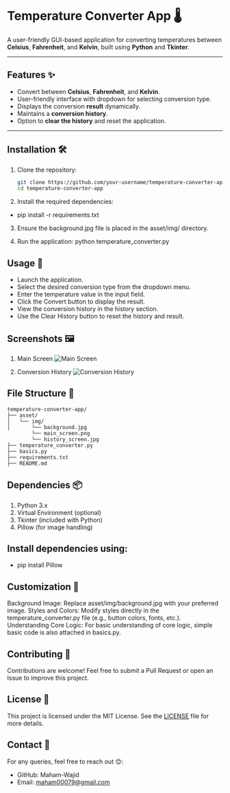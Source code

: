 # Temperature Converter App 🌡️

A user-friendly GUI-based application for converting temperatures between **Celsius**, **Fahrenheit**, and **Kelvin**, built using **Python** and **Tkinter**.

---

## Features ✨

- Convert between **Celsius**, **Fahrenheit**, and **Kelvin**.
- User-friendly interface with dropdown for selecting conversion type.
- Displays the conversion **result** dynamically.
- Maintains a **conversion history**.
- Option to **clear the history** and reset the application.

---

## Installation 🛠️

1. Clone the repository:
   ```bash
   git clone https://github.com/your-username/temperature-converter-app.git
   cd temperature-converter-app

2. Install the required dependencies:
- pip install -r requirements.txt

3. Ensure the background.jpg file is placed in the asset/img/ directory.

4. Run the application:
    python temperature_converter.py
    
## Usage 🚀
- Launch the application.
- Select the desired conversion type from the dropdown menu.
- Enter the temperature value in the input field.
- Click the Convert button to display the result.
- View the conversion history in the history section.
- Use the Clear History button to reset the history and result.

## Screenshots 🖼️
1. Main Screen
![Main Screen](asset/img/main_screen.png)

2. Conversion History
![Conversion History](asset/img/history_screen.png)


## File Structure 📂

    temperature-converter-app/
    ├── asset/
    │   └── img/
    │       └── background.jpg
            └── main_screen.png
            └── history_screen.jpg
    ├── temperature_converter.py
    ├── basics.py
    ├── requirements.txt
    ├── README.md
    
## Dependencies 📦
1. Python 3.x
2. Virtual Environment (optional)
2. Tkinter (included with Python)
3. Pillow (for image handling)

## Install dependencies using:
- pip install Pillow
    
## Customization 🎨
Background Image: Replace asset/img/background.jpg with your preferred image.
Styles and Colors: Modify styles directly in the temperature_converter.py file (e.g., button colors, fonts, etc.).
Understanding Core Logic: For basic understanding of core logic, simple basic code is also attached in basics.py.
    
## Contributing 🤝
Contributions are welcome! Feel free to submit a Pull Request or open an Issue to improve this project.

## License 📄
This project is licensed under the MIT License. See the [LICENSE](LICENSE) file for more details.

## Contact 📧
For any queries, feel free to reach out 😊:
- GitHub: Maham-Wajid
- Email: maham00079@gmail.com
